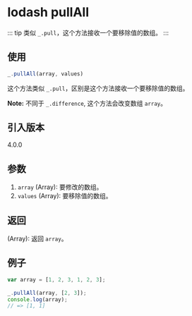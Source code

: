 # lodash pullAll

::: tip
类似 `_.pull`，这个方法接收一个要移除值的数组。
:::

## 使用

```javascript
_.pullAll(array, values)
```

这个方法类似 `_.pull`，区别是这个方法接收一个要移除值的数组。

**Note:** 不同于 `_.difference`, 这个方法会改变数组 `array`。

## 引入版本

4.0.0

## 参数

1. `array` (Array): 要修改的数组。
2. `values` (Array): 要移除值的数组。

## 返回

(Array): 返回 `array`。

## 例子

```javascript
var array = [1, 2, 3, 1, 2, 3];
 
_.pullAll(array, [2, 3]);
console.log(array);
// => [1, 1]
```
